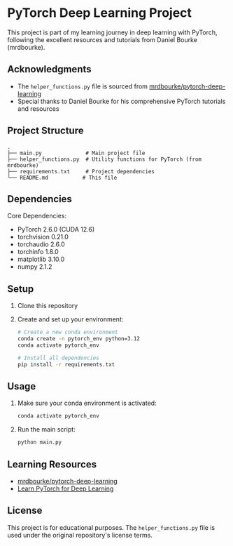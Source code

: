 # PyTorch Deep Learning Project

This project is part of my learning journey in deep learning with PyTorch, following the excellent resources and tutorials from Daniel Bourke (mrdbourke).

## Acknowledgments

- The `helper_functions.py` file is sourced from [mrdbourke/pytorch-deep-learning](https://github.com/mrdbourke/pytorch-deep-learning/blob/main/helper_functions.py)
- Special thanks to Daniel Bourke for his comprehensive PyTorch tutorials and resources

## Project Structure

```
.
├── main.py              # Main project file
├── helper_functions.py  # Utility functions for PyTorch (from mrdbourke)
├── requirements.txt     # Project dependencies
└── README.md           # This file
```

## Dependencies

Core Dependencies:
- PyTorch 2.6.0 (CUDA 12.6)
- torchvision 0.21.0
- torchaudio 2.6.0
- torchinfo 1.8.0
- matplotlib 3.10.0
- numpy 2.1.2

## Setup

1. Clone this repository
2. Create and set up your environment:

   ```bash
   # Create a new conda environment
   conda create -n pytorch_env python=3.12
   conda activate pytorch_env

   # Install all dependencies
   pip install -r requirements.txt
   ```

## Usage

1. Make sure your conda environment is activated:
   ```bash
   conda activate pytorch_env
   ```

2. Run the main script:
   ```bash
   python main.py
   ```

## Learning Resources

- [mrdbourke/pytorch-deep-learning](https://github.com/mrdbourke/pytorch-deep-learning)
- [Learn PyTorch for Deep Learning](https://www.learnpytorch.io/)

## License

This project is for educational purposes. The `helper_functions.py` file is used under the original repository's license terms.
